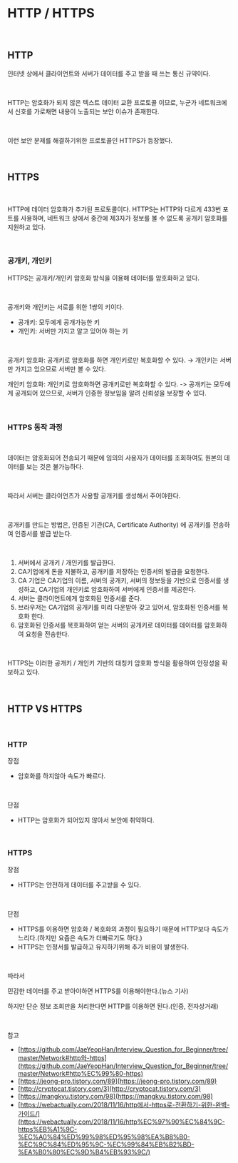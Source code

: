 # HTTP / HTTPS

<br>

## HTTP

인터넷 상에서 클라이언트와 서버가 데이터를 주고 받을 때 쓰는 통신 규약이다.

<br>

HTTP는 암호화가 되지 않은 텍스트 데이터 교환 프로토콜 이므로, 누군가 네트워크에서 신호를 가로채면 내용이 노출되는 보안 이슈가 존재한다.

<br>

이런 보안 문제를 해결하기위한 프로토콜인 HTTPS가 등장했다.

<br>

## HTTPS

<br>

HTTP에 데이터 암호화가 추가된 프로토콜이다. HTTPS는 HTTP와 다르게 433번 포트를 사용하며, 네트워크 상에서 중간에 제3자가 정보를 볼 수 없도록 공개키 암호화를 지원하고 있다.

<br>

### 공개키, 개인키

HTTPS는 공개키/개인키 암호화 방식을 이용해 데이터를 암호화하고 있다.

<br>

공개키와 개인키는 서로를 위한 1쌍의 키이다.

- 공개키: 모두에게 공개가능한 키
- 개인키: 서버만 가지고 알고 있어야 하는 키

<br>

공개키 암호화: 공개키로 암호화를 하면 개인키로만 복호화할 수 있다. → 개인키는 서버만 가지고 있으므로 서버만 볼 수 있다.

개인키 암호화: 개인키로 암호화하면 공개키로만 복호화할 수 있다. -> 공개키는 모두에게 공개되어 있으므로, 서버가 인증한 정보임을 알려 신뢰성을 보장할 수 있다.

<br>

### HTTPS 동작 과정

<br>

데이터는 암호화되어 전송되기 때문에 임의의 사용자가 데이터를 조회하여도 원본의 데이터를 보는 것은 불가능하다.

<br>

따라서 서버는 클라이언츠가 사용할 공개키를 생성해서 주어야한다.

<br>

공개키를 만드는 방법은, 인증된 기관(CA, Certificate Authority) 에 공개키를 전송하여 인증서를 발급 받는다.

<br>

1. 서버에서 공개키 / 개인키를 발급한다.
2. CA기업에게 돈을 지불하고, 공개키를 저장하는 인증서의 발급을 요청한다.
3. CA 기업은 CA기업의 이름, 서버의 공개키, 서버의 정보등을 기반으로 인증서를 생성하고, CA기업의 개인키로 암호화하여 서버에게 인증서를 제공한다.
4. 서버는 클라이언트에게 암호화된 인증서를 준다.
5. 브라우저는 CA기업의 공개키를 미리 다운받아 갖고 있어서, 암호화된 인증서를 복호화 한다.
6. 암호화된 인증서를 복호화하여 얻는 서버의 공개키로 데이터를 데이터를 암호화하여 요청을 전송한다.

<br>

HTTPS는 이러한 공개키 / 개인키 기반의 대칭키 암호화 방식을 활용하여 안정성을 확보하고 있다.

<br>

## HTTP VS HTTPS

<br>

### HTTP

장점

- 암호화를 하지않아 속도가 빠르다.

<br>

단점

- HTTP는 암호화가 되어있지 않아서 보안에 취약하다.

<br>

### HTTPS

장점

- HTTPS는 안전하게 데이터를 주고받을 수 있다.

<br>

단점

- HTTPS를 이용하면 암호화 / 복호화의 과정이 필요하기 때문에 HTTP보다 속도가 느리다.(하지만 요즘은 속도가 더빠르기도 하다.)
- HTTPS는 인정서를 발급하고 유지하기위해 추가 비용이 발생한다.

<br>

따라서

민감한 데이터를 주고 받아야하면 HTTPS를 이용해야한다.(뉴스 기사)

하지만 단순 정보 조회만을 처리한다면 HTTP를 이용하면 된다.(인증, 전자상거래)

<br>

참고

- [https://github.com/JaeYeopHan/Interview_Question_for_Beginner/tree/master/Network#http와-https](https://github.com/JaeYeopHan/Interview_Question_for_Beginner/tree/master/Network#http%EC%99%80-https)
- [https://jeong-pro.tistory.com/89](https://jeong-pro.tistory.com/89)
- [http://cryptocat.tistory.com/3](http://cryptocat.tistory.com/3)
- [https://mangkyu.tistory.com/98](https://mangkyu.tistory.com/98)
- [https://webactually.com/2018/11/16/http에서-https로-전환하기-위한-완벽-가이드/](https://webactually.com/2018/11/16/http%EC%97%90%EC%84%9C-https%EB%A1%9C-%EC%A0%84%ED%99%98%ED%95%98%EA%B8%B0-%EC%9C%84%ED%95%9C-%EC%99%84%EB%B2%BD-%EA%B0%80%EC%9D%B4%EB%93%9C/)
